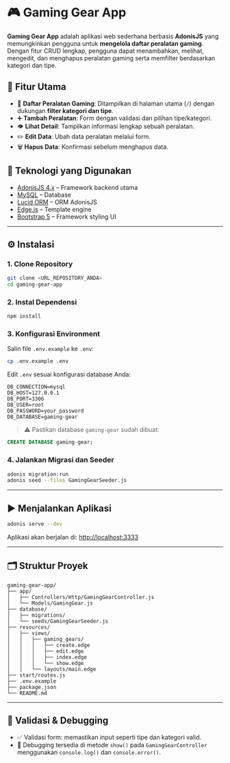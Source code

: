 # 🎮 Gaming Gear App

**Gaming Gear App** adalah aplikasi web sederhana berbasis **AdonisJS** yang memungkinkan pengguna untuk **mengelola daftar peralatan gaming**. Dengan fitur CRUD lengkap, pengguna dapat menambahkan, melihat, mengedit, dan menghapus peralatan gaming serta memfilter berdasarkan kategori dan tipe.

## 🚀 Fitur Utama

- 📄 **Daftar Peralatan Gaming**: Ditampilkan di halaman utama (`/`) dengan dukungan **filter kategori dan tipe**.
- ➕ **Tambah Peralatan**: Form dengan validasi dan pilihan tipe/kategori.
- 👁️ **Lihat Detail**: Tampilkan informasi lengkap sebuah peralatan.
- ✏️ **Edit Data**: Ubah data peralatan melalui form.
- 🗑️ **Hapus Data**: Konfirmasi sebelum menghapus data.

## 🧰 Teknologi yang Digunakan

- [AdonisJS 4.x](https://legacy.adonisjs.com/) – Framework backend utama
- [MySQL](https://www.mysql.com/) – Database
- [Lucid ORM](https://legacy.adonisjs.com/docs/4.1/lucid) – ORM AdonisJS
- [Edge.js](https://legacy.adonisjs.com/docs/4.1/views) – Template engine
- [Bootstrap 5](https://getbootstrap.com/) – Framework styling UI

---

## ⚙️ Instalasi

### 1. Clone Repository

```bash
git clone <URL_REPOSITORY_ANDA>
cd gaming-gear-app
```

### 2. Instal Dependensi

```bash
npm install
```

### 3. Konfigurasi Environment

Salin file `.env.example` ke `.env`:

```bash
cp .env.example .env
```

Edit `.env` sesuai konfigurasi database Anda:

```env
DB_CONNECTION=mysql
DB_HOST=127.0.0.1
DB_PORT=3306
DB_USER=root
DB_PASSWORD=your_password
DB_DATABASE=gaming-gear
```

> ⚠️ Pastikan database `gaming-gear` sudah dibuat:

```sql
CREATE DATABASE gaming-gear;
```

### 4. Jalankan Migrasi dan Seeder

```bash
adonis migration:run
adonis seed --files GamingGearSeeder.js
```

---

## ▶️ Menjalankan Aplikasi

```bash
adonis serve --dev
```

Aplikasi akan berjalan di: [http://localhost:3333](http://localhost:3333)

---

## 🗂️ Struktur Proyek

```
gaming-gear-app/
├── app/
│   ├── Controllers/Http/GamingGearController.js
│   └── Models/GamingGear.js
├── database/
│   ├── migrations/
│   └── seeds/GamingGearSeeder.js
├── resources/
│   ├── views/
│   │   ├── gaming_gears/
│   │   │   ├── create.edge
│   │   │   ├── edit.edge
│   │   │   ├── index.edge
│   │   │   └── show.edge
│   │   └── layouts/main.edge
├── start/routes.js
├── .env.example
├── package.json
└── README.md
```

---

## 🧪 Validasi & Debugging

- ✅ Validasi form: memastikan input seperti tipe dan kategori valid.
- 🐛 Debugging tersedia di metode `show()` pada `GamingGearController` menggunakan `console.log()` dan `console.error()`.
